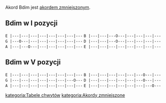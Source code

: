 Akord Bdim jest [akordem zmniejszonym](akord_zmniejszony "wikilink").

## Bdim w I pozycji

`E |---|---|---|---|---|---|---|---`
`B |---|---|---O---|---|---|---|---`
`G |---O---|---|---|---|---|---|---`
`D |---|---|---O---|---|---|---|---`
`A |---|---O---|---|---|---|---|---`
`E |---|---|---|---|---|---|---|---`

## Bdim w V pozycji

`E |---|---|---|---|---|---|---|---`
`B |---|---|---|---|---|---O---|---`
`G |---|---|---|---|---|---|---O---`
`D |---|---|---|---|---|---O---|---`
`A |---|---|---|---|---|---|---|---`
`E |---|---|---|---|---|---|---O---`

[kategoria:Tabele chwytów](kategoria:Tabele_chwytów "wikilink")
[kategoria:Akordy zmniejszone](kategoria:Akordy_zmniejszone "wikilink")